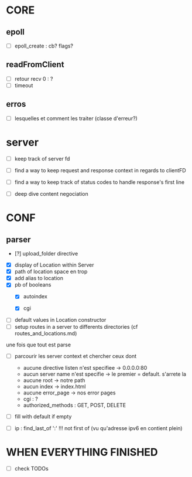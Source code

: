 # CORE

## epoll
- [ ] epoll_create : cb? flags?


## readFromClient 
- [ ] retour recv 0 : ?
- [ ] timeout

## erros
- [ ] lesquelles et comment les traiter (classe d'erreur?)

# server
- [ ] keep track of server fd

- [ ] find a way to keep request and response context in regards to clientFD
- [ ] find a way to keep track of status codes to handle response's first line
- [ ] deep dive content negociation


# CONF

## parser
- [?] upload_folder directive
- [x] display of Location within Server
- [x] path of location space en trop
- [x] add alias to location
- [x] pb of booleans
    - [x] autoindex
    - [x] cgi


- [ ] default values in Location constructor
- [ ] setup routes in a server to differents directories
(cf routes_and_locations.md)

une fois que tout est parse
- [ ] parcourir les server context et chercher ceux dont 
	- aucune directive listen n'est specifiee -> 0.0.0.0:80
	- aucun server name n'est specifie -> le premier = default. s'arrete la
    - aucune root -> notre path
    - aucun index -> index.html
	- aucune error_page -> nos error pages
	- cgi : ?
	- authorized_methods : GET, POST, DELETE

- [ ] fill with default if empty

- [ ] ip : find_last_of ':' !!! not first of (vu qu'adresse ipv6 en contient plein)



# WHEN EVERYTHING FINISHED

- [ ] check TODOs